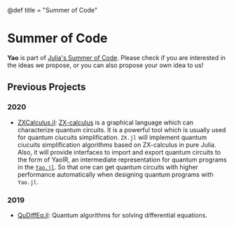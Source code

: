 @def title = "Summer of Code"

# Summer of Code

**Yao** is part of [Julia's Summer of Code](https://julialang.org/soc/gsoc/science.html). Please check if you are interested
in the ideas we propose, or you can also propose your own idea to us!


## Previous Projects

### 2020

- [ZXCalculus.jl](https://github.com/QuantumBFS/ZXCalculus.jl): [ZX-calculus](http://zxcalculus.com) is a graphical language which can characterize quantum circuits. It is a powerful tool which is usually used for quantum ciucuits simplification. `ZX.jl` will implement quantum ciucuits simplification algorithms based on ZX-calculus in pure Julia. Also, it will provide interfaces to import and export quantum circuits to the form of YaoIR, an intermediate representation for quantum programs in the [`Yao.jl`](https://github.com/QuantumBFS/Yao.jl). So that one can get quantum circuits with higher performance automatically when designing quantum programs with `Yao.jl`.

### 2019

- [QuDiffEq.jl](https://github.com/QuantumBFS/QuDiffEq.jl): Quantum algorithms for solving differential equations.
